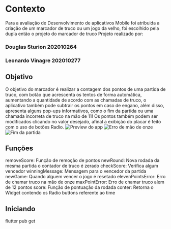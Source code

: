 # Contexto

Para a avaliação de Desenvolvimento de aplicativos Mobile foi atribuida a criação de um marcador de truco ou um jogo da velho, foi escolhido pela dupla então o projeto do marcador de truco
Projeto realizado por:
### Douglas Sturion 202010264
### Leonardo Vinagre 202010277

## Objetivo

O objetivo do marcador é realizar a contagem dos pontos de uma partida de truco, com botão que acrescenta os tentos de forma automática, aumentando a quantidade de acordo com as chamadas de truco, o aplicativo também pode subtrair os pontos em caso de engano, além disso, apresenta alguns pop-ups informativos, como o fim da partida ou uma chamada incorreta de truco na mão de 11!
Os pontos também podem ser modificados clicando no valor desejado, afinal a exibição do placar é feito com o uso de botões Radio.
![Preview do app](https://user-images.githubusercontent.com/66652899/191983715-4a31fc9e-a394-48e2-a46f-ffc038fbb0c3.png)
![Erro de mão de onze](https://user-images.githubusercontent.com/66652899/191984181-6a87bd86-f60d-4e67-910a-c3c4766127cb.png)
![Fim da partida](https://user-images.githubusercontent.com/66652899/191984234-b123b2a3-8932-42a0-977f-05f243411df7.png)


## Funções

removeScore: Função de remoção de pontos
newRound: Nova rodada da mesma partida o contador de truco é zerado
checkScore: Verifica algum vencedor
winningMessage: Mensagem para o vencedor da partida
newGame: Quando alguem vencer o jogo é resetado
elevenPointsError: Erro de chamar truco na mão de onze
maxPointError: Erro de chamar truco alem de 12 pontos
score: Função de pontuação da rodada
conter: Retorna o Widget contendo os Radio buttons referente ao time

## Iniciando
flutter pub get


